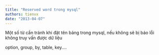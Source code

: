 ```yaml
---
title: "Reserved word trong mysql"
authors: tienvx
date: "2013-04-07"
---
```


Một số từ cần tránh khi đặt tên bảng trong mysql, nếu không sẽ bị báo lỗi không truy vấn được dữ liệu

option, group, by, table, key....
